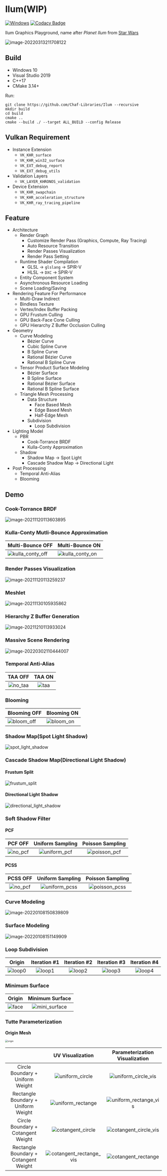 # Ilum(WIP)

[![Windows](https://github.com/Chaf-Libraries/Ilum/actions/workflows/windows.yml/badge.svg)](https://github.com/Chaf-Libraries/Ilum/actions/workflows/windows.yml) [![Codacy Badge](https://app.codacy.com/project/badge/Grade/b0cb3a2729ee4be783dd5feb2cc67eb6)](https://www.codacy.com/gh/Chaf-Libraries/IlumEngine/dashboard?utm_source=github.com&amp;utm_medium=referral&amp;utm_content=Chaf-Libraries/IlumEngine&amp;utm_campaign=Badge_Grade)

Ilum Graphics Playground, name after *Planet Ilum* from [Star Wars](https://starwars.fandom.com/es/wiki/Ilum)

![image-20220313211708122](README/image-20220313211708122.png)

## Build

* Windows 10
* Visual Studio 2019
* C++17
* CMake 3.14+

Run:

```shell
git clone https://github.com/Chaf-Libraries/Ilum --recursive
mkdir build
cd build
cmake ..
cmake --build ./ --target ALL_BUILD --config Release
```

## Vulkan Requirement

* Instance Extension
  * `VK_KHR_surface`
  * `VK_KHR_win32_surface`
  * `VK_EXT_debug_report`
  * `VK_EXT_debug_utils`
* Validation Layers
  * `VK_LAYER_KHRONOS_validation`
* Device Extension
  * `VK_KHR_swapchain`
  * `VK_KHR_acceleration_structure`
  * `VK_KHR_ray_tracing_pipeline`

## Feature

* Architecture
  * Render Graph
    * Customize Render Pass (Graphics, Compute, Ray Tracing)
    * Auto Resource Transition
    * Render Passes Visualization
    * Render Pass Setting
  * Runtime Shader Compilation
    * GLSL -> `glslang` -> SPIR-V
    * HLSL -> `DXC` -> SPIR-V
  * Entity Component System
  * Asynchronous Resource Loading
  * Scene Loading/Saving
* Rendering Feature For Performance
  * Multi-Draw Indirect
  * Bindless Texture
  * Vertex/Index Buffer Packing
  * GPU Frustum Culling
  * GPU Back-Face Cone Culling
  * GPU Hierarchy Z Buffer Occlusion Culling
* Geometry
  * Curve Modeling
    * Bézier Curve
    * Cubic Spline Curve
    * B Spline Curve
    * Rational Bézier Curve
    * Rational B Spline Curve
  * Tensor Product Surface Modeling
    * Bézier Surface
    * B Spline Surface
    * Rational Bézier Surface
    * Rational B Spline Surface
  * Triangle Mesh Processing
    * Data Structure
      * Face Based Mesh
      * Edge Based Mesh
      * Half-Edge Mesh
    * Subdivision
      * Loop Subdivision
* Lighting Model
  * PBR
    * Cook-Torrance BRDF
    * Kulla-Conty Approximation
  * Shadow
    * Shadow Map -> Spot Light
    * Cascade Shadow Map -> Directional Light
* Post Processing
  * Temporal Anti-Alias
  * Blooming


## Demo

### Cook-Torrance BRDF

![image-20211120113603895](README/image-20211120113603895.png)

### Kulla-Conty Mutli-Bounce Approximation

| Multi-Bounce OFF                               | Multi-Bounce ON                              |
| ---------------------------------------------- | -------------------------------------------- |
| ![kulla_conty_off](README/kulla_conty_off.png) | ![kulla_conty_on](README/kulla_conty_on.png) |

### Render Passes Visualization

![image-20211120113259237](README/image-20211120113259237.png)

### Meshlet

![image-20211130105935862](README/image-20211130105935862.png)

### Hierarchy Z Buffer Generation

![image-20211210113933024](README/image-20211210113933024.png)

### Massive Scene Rendering

![image-20220302110444007](README/image-20220302110444007.png)

### Temporal Anti-Alias

|           TAA OFF            |         TAA ON         |
| :--------------------------: | :--------------------: |
| ![no_taa](README/no_taa.png) | ![taa](README/taa.png) |

### Blooming

| Blooming OFF                       | Blooming ON                      |
| ---------------------------------- | -------------------------------- |
| ![bloom_off](README/bloom_off.png) | ![bloom_on](README/bloom_on.png) |

### Shadow Map(Spot Light Shadow)

![spot_light_shadow](README/spot_light_shadow.png)

### Cascade Shadow Map(Directional Light Shadow)

#### Frustum Split

![frustum_split](README/frustum_split.png)

#### Directional Light Shadow

![directional_light_shadow](README/directional_light_shadow.png)

### Soft Shadow Filter

#### PCF

|           PCF OFF            |            Uniform Sampling            |            Poisson Sampling            |
| :--------------------------: | :------------------------------------: | :------------------------------------: |
| ![no_pcf](README/no_pcf.png) | ![uniform_pcf](README/uniform_pcf.png) | ![poisson_pcf](README/poisson_pcf.png) |

#### PCSS

|           PCSS OFF           |             Uniform Sampling             |             Poisson Sampling             |
| :--------------------------: | :--------------------------------------: | :--------------------------------------: |
| ![no_pcf](README/no_pcf.png) | ![uniform_pcss](README/uniform_pcss.png) | ![poisson_pcss](README/poisson_pcss.png) |

### Curve Modeling

![image-20220108150839809](README/image-20220108150839809.png)

### Surface Modeling

![image-20220108151149909](README/image-20220108151149909.png)

### Loop Subdivision

|           Origin           |        Iteration #1        |        Iteration #2        |        Iteration #3        |        Iteration #4        |
| :------------------------: | :------------------------: | :------------------------: | :------------------------: | :------------------------: |
| ![loop0](README/loop0.png) | ![loop1](README/loop1.png) | ![loop2](README/loop2.png) | ![loop3](README/loop3.png) | ![loop4](README/loop4.png) |

### Minimum Surface

|          Origin          |             Minimum Surface              |
| :----------------------: | :--------------------------------------: |
| ![face](README/face.png) | ![mini_surface](README/mini_surface.png) |

### Tutte Parameterization

**Origin Mesh**

<img src="README/origin.png" alt="origin" style="zoom:50%;" />

|                                       |                       UV Visualization                       |              Parameterization Visualization              |
| :-----------------------------------: | :----------------------------------------------------------: | :------------------------------------------------------: |
|   Circle Boundary + Uniform Weight    |         ![uniform_circle](README/uniform_circle.png)         |   ![uniform_circle_vis](README/uniform_circle_vis.png)   |
|  Rectangle Boundary + Uniform Weight  |       ![uniform_rectange](README/uniform_rectange.png)       | ![uniform_rectange_vis](README/uniform_rectange_vis.png) |
|  Circle Boundary + Cotangent Weight   |       ![cotangent_circle](README/cotangent_circle.png)       | ![cotangent_circle_vis](README/cotangent_circle_vis.png) |
| Rectangle Boundary + Cotangent Weight | ![cotangent_rectange_vis](README/cotangent_rectange_vis.png) |   ![cotangent_rectange](README/cotangent_rectange.png)   |

